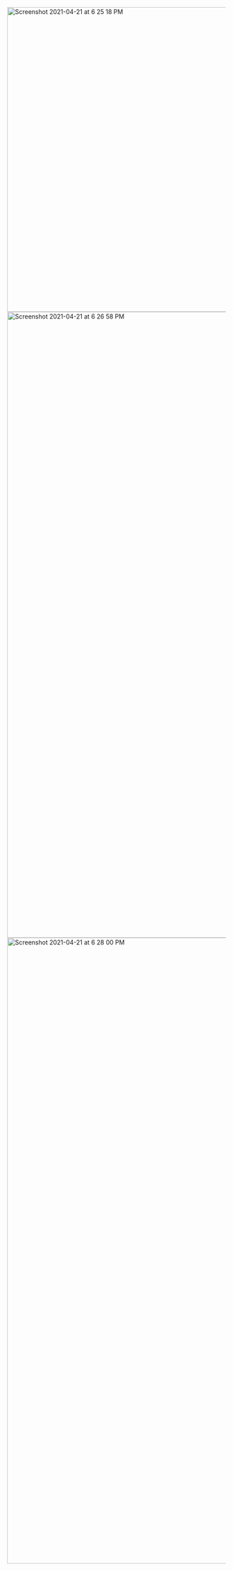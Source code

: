 <img width="701" alt="Screenshot 2021-04-21 at 6 25 18 PM" src="https://user-images.githubusercontent.com/62026125/115557047-ee4e3e80-a2ce-11eb-834d-0d2dde2e6c22.png">

<img width="1440" alt="Screenshot 2021-04-21 at 6 26 58 PM" src="https://user-images.githubusercontent.com/62026125/115557267-2ce3f900-a2cf-11eb-8f1d-56b0024c3d4a.png">

<img width="1440" alt="Screenshot 2021-04-21 at 6 28 00 PM" src="https://user-images.githubusercontent.com/62026125/115557427-53099900-a2cf-11eb-8e0e-9bf88329fb08.png">
